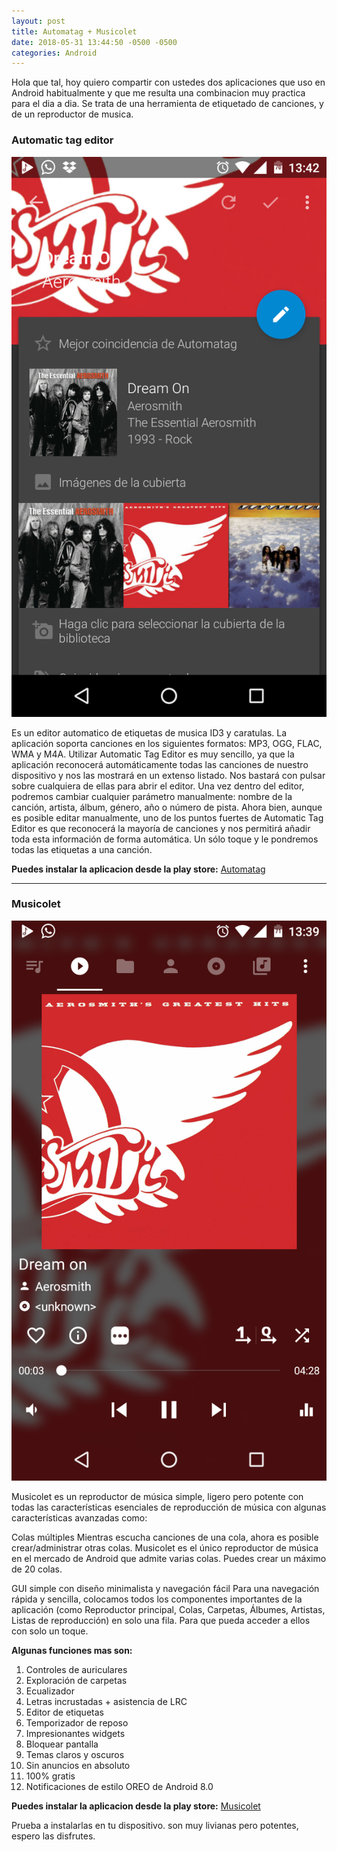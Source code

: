```yaml
---
layout: post
title: Automatag + Musicolet
date: 2018-05-31 13:44:50 -0500 -0500
categories: Android
---
```

Hola que tal, hoy quiero compartir con ustedes dos aplicaciones que uso en Android habitualmente y que me resulta una combinacion muy practica para el dia a dia.
Se trata de una herramienta de etiquetado de canciones, y de un reproductor de musica.

### Automatic tag editor 

![Tag Editor](/images/Automatag.png "Automatag")

Es un editor automatico de etiquetas de musica ID3 y caratulas.
La aplicación soporta canciones en los siguientes formatos: MP3, OGG, FLAC, WMA y M4A. 
Utilizar Automatic Tag Editor es muy sencillo, ya que la aplicación reconocerá automáticamente todas las canciones de nuestro dispositivo y nos las mostrará en un extenso listado. Nos bastará con pulsar sobre cualquiera de ellas para abrir el editor. Una vez dentro del editor, podremos cambiar cualquier parámetro manualmente: nombre de la canción, artista, álbum, género, año o número de pista. Ahora bien, aunque es posible editar manualmente, uno de los puntos fuertes de Automatic Tag Editor es que reconocerá la mayoría de canciones y nos permitirá añadir toda esta información de forma automática. Un sólo toque y le pondremos todas las etiquetas a una canción.

**Puedes instalar la aplicacion desde la play store:**
[Automatag](https://play.google.com/store/apps/details?id=com.fillobotto.mp3tagger "Automatag")

___


### Musicolet

![Musicolet](/images/Musicolet.png "Musicolet")

Musicolet es un reproductor de música simple, ligero pero potente con todas las características esenciales de reproducción de música con algunas características avanzadas como:

Colas múltiples
Mientras escucha canciones de una cola, ahora es posible crear/administrar otras colas. Musicolet es el único reproductor de música en el mercado de Android que admite varias colas. Puedes crear un máximo de 20 colas.


GUI simple con diseño minimalista y navegación fácil
Para una navegación rápida y sencilla, colocamos todos los componentes importantes de la aplicación (como Reproductor principal, Colas, Carpetas, Álbumes, Artistas, Listas de reproducción) en solo una fila. Para que pueda acceder a ellos con solo un toque.

**Algunas funciones mas son:**

1. Controles de auriculares
2. Exploración de carpetas
3. Ecualizador
4. Letras incrustadas + asistencia de LRC
5. Editor de etiquetas
6. Temporizador de reposo
7. Impresionantes widgets
8. Bloquear pantalla
9. Temas claros y oscuros
10. Sin anuncios en absoluto
11. 100% gratis
12. Notificaciones de estilo OREO de Android 8.0 

**Puedes instalar la aplicacion desde la play store:**
[Musicolet](https://play.google.com/store/apps/details?id=in.krosbits.musicolet "Musicolet")

Prueba a instalarlas en tu dispositivo. son muy livianas pero potentes, espero las disfrutes.
